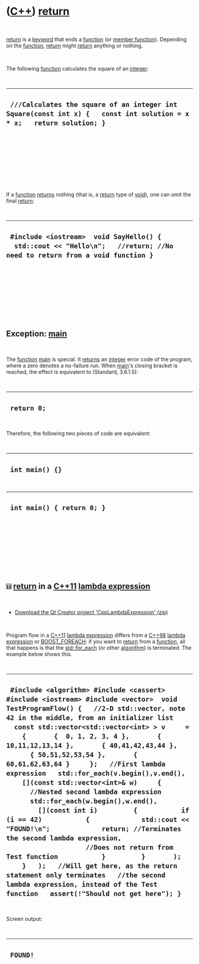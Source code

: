 



 

 

 

 

 

([C++](Cpp.md)) [return](CppReturn.md)
========================================

 

[return](CppReturn.md) is a [keyword](CppKeyword.md) that ends a
[function](CppFunction.md) (or [member
function](CppMemberFunction.md)). Depending on the
[function](CppFunction.md), [return](CppReturn.md) might
[return](CppReturn.md) anything or nothing.

 

The following [function](CppFunction.md) calculates the square of an
[integer](CppInt.md):

 

  ------------------------------------------------------------------------------------------------------------------------
  ` ///Calculates the square of an integer int Square(const int x) {   const int solution = x * x;   return solution; }`
  ------------------------------------------------------------------------------------------------------------------------

 

 

 

 

 

If a [function](CppFunction.md) [returns](CppReturn.md) nothing (that
is, a [return](CppReturn.md) type of [void](CppVoid.md)), one can omit
the final [return](CppReturn.md):

 

  ----------------------------------------------------------------------------------------------------------------------------
  ` #include <iostream>  void SayHello() {   std::cout << "Hello\n";   //return; //No need to return from a void function }`
  ----------------------------------------------------------------------------------------------------------------------------

 

 

 

 

 

Exception: [main](CppMain.md)
------------------------------

 

The [function](CppFunction.md) [main](CppMain.md) is special. It
[returns](CppReturn.md) an [integer](CppInt.md) error code of the
program, where a zero denotes a no-failure run. When
[main](CppMain.md)'s closing bracket is reached, the effect is
equivalent to (Standard, 3.6.1.5):

 

  --------------
  ` return 0;`
  --------------

 

Therefore, the following two pieces of code are equivalent:

 

  ------------------
  ` int main() {}`
  ------------------

 

  -----------------------------
  ` int main() { return 0; }`
  -----------------------------

 

 

 

 

 

![C++11](PicCpp11.png) [return](CppReturn.md) in a [C++11](Cpp11.md) [lambda expression](CppLambdaExpression.htm)
-------------------------------------------------------------------------------------------------------------------

 

-   [Download the Qt Creator project
    'CppLambdaExpression' (zip)](CppLambdaExpression.zip)

 

Program flow in a [C++11](Cpp11.md) [lambda
expression](CppLambdaExpression.md) differs from a [C++98](Cpp98.md)
[lambda expression](CppLambdaExpression.md) or
[BOOST\_FOREACH](CppBOOST_FOREACH.md): if you want to
[return](CppReturn.md) from a [function](CppFunction.md), all that
happens is that the [std::for\_each](CppFor_each.md) (or other
[algorithm](CppAlgorithm.md)) is terminated. The example below shows
this.

 

  --------------------------------------------------------------------------------------------------------------------------------------------------------------------------------------------------------------------------------------------------------------------------------------------------------------------------------------------------------------------------------------------------------------------------------------------------------------------------------------------------------------------------------------------------------------------------------------------------------------------------------------------------------------------------------------------------------------------------------------------------------------------------------------------------------------------------------------------------------------------------------------------------------------------------------------------------------------------------------------------------------------
  ` #include <algorithm> #include <cassert> #include <iostream> #include <vector>  void TestProgramFlow() {   //2-D std::vector, note 42 in the middle, from an initializer list   const std::vector<std::vector<int> > v     =     {       {  0, 1, 2, 3, 4 },       { 10,11,12,13,14 },       { 40,41,42,43,44 },       { 50,51,52,53,54 },       { 60,61,62,63,64 }     };   //First lambda expression   std::for_each(v.begin(),v.end(),     [](const std::vector<int>& w)     {       //Nested second lambda expression       std::for_each(w.begin(),w.end(),         [](const int i)         {           if (i == 42)           {             std::cout << "FOUND!\n";             return; //Terminates the second lambda expression,                     //Does not return from Test function           }         }       );     }   );   //Will get here, as the return statement only terminates   //the second lambda expression, instead of the Test function   assert(!"Should not get here"); }`
  --------------------------------------------------------------------------------------------------------------------------------------------------------------------------------------------------------------------------------------------------------------------------------------------------------------------------------------------------------------------------------------------------------------------------------------------------------------------------------------------------------------------------------------------------------------------------------------------------------------------------------------------------------------------------------------------------------------------------------------------------------------------------------------------------------------------------------------------------------------------------------------------------------------------------------------------------------------------------------------------------------------

 

Screen output:

 

  -----------
  ` FOUND!`
  -----------

 

 

 

 

 





 



